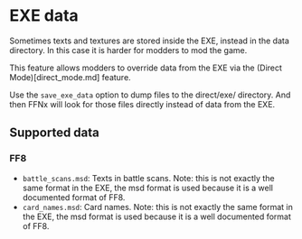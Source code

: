 # EXE data

Sometimes texts and textures are stored inside the EXE, instead in the data directory.
In this case it is harder for modders to mod the game.

This feature allows modders to override data from the EXE via the
(Direct Mode)[direct_mode.md] feature.

Use the `save_exe_data` option to dump files to the direct/exe/ directory.
And then FFNx will look for those files directly instead of data from the EXE.

## Supported data

### FF8

- `battle_scans.msd`: Texts in battle scans. Note: this is not exactly the same
  format in the EXE, the msd format is used because it is a well documented format
  of FF8.
- `card_names.msd`: Card names. Note: this is not exactly the same
  format in the EXE, the msd format is used because it is a well documented format
  of FF8.
